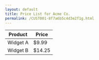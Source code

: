 ```yaml
---
layout: default
title: Price List for Acme Co.
permalink: /CUST001-8f7a6b5c4d3e2f1g.html
---
```


| Product   | Price |
|-----------|-------|
| Widget A  | $9.99 |
| Widget B  | $14.25|